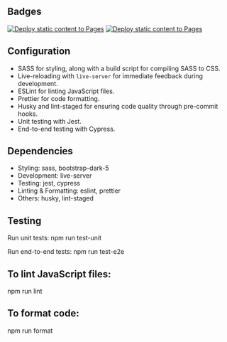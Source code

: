 ## Badges

[![Deploy static content to Pages](https://github.com/alexanderdyb/social-media-client/actions/workflows/pages.yml/badge.svg)](https://github.com/alexanderdyb/social-media-client/actions/workflows/pages.yml)
[![Deploy static content to Pages](https://github.com/alexanderdyb/social-media-client/actions/workflows/pages.yml/badge.svg)](https://github.com/alexanderdyb/social-media-client/actions/workflows/pages.yml)

## Configuration

- SASS for styling, along with a build script for compiling SASS to CSS.
- Live-reloading with `live-server` for immediate feedback during development.
- ESLint for linting JavaScript files.
- Prettier for code formatting.
- Husky and lint-staged for ensuring code quality through pre-commit hooks.
- Unit testing with Jest.
- End-to-end testing with Cypress.

## Dependencies

- Styling: sass, bootstrap-dark-5
- Development: live-server
- Testing: jest, cypress
- Linting & Formatting: eslint, prettier
- Others: husky, lint-staged

## Testing

Run unit tests:
npm run test-unit

Run end-to-end tests:
npm run test-e2e

## To lint JavaScript files:

npm run lint

## To format code:

npm run format
